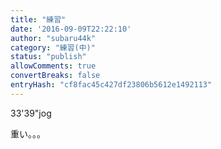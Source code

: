 ```yaml
---
title: "練習"
date: '2016-09-09T22:22:10'
author: "subaru44k"
category: "練習(中)"
status: "publish"
allowComments: true
convertBreaks: false
entryHash: "cf8fac45c427df23806b5612e1492113"
---
```

33&#39;39"jog

重い。。。
